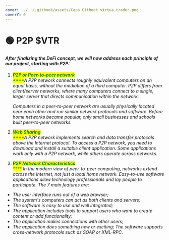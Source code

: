 ```yaml
---
cover: ../../.gitbook/assets/Capa Gitbook virtua trader.png
coverY: 0
---
```


# 🟢 P2P $VTR

#### _After finalizing the DeFi concept, we will now address each principle of our project, starting with P2P:_

1.  _<mark style="color:green;">**P2P or Peer-to-peer network**</mark>_\
    _<mark style="color:green;">****</mark>A P2P network connects roughly equivalent computers on an equal basis, without the mediation of a third computer. P2P differs from client/server networks, where many computers connect to a single, larger server that directs communication within the network._

    _Computers in a peer-to-peer network are usually physically located near each other and run similar network protocols and software. Before home networks became popular, only small businesses and schools built peer-to-peer networks._
2. _<mark style="color:green;">**Web Sharing**</mark>_\
   _<mark style="color:green;">****</mark>A P2P network implements search and data transfer protocols above the Internet protocol. To access a P2P network, you need to download and install a suitable client application. Some applications work only with a P2P network, while others operate across networks._
3. _<mark style="color:green;">**P2P Network Characteristics**</mark>_\
   _<mark style="color:green;">****</mark> In the modern view of peer-to-peer computing, networks extend across the Internet, not just a local home network. Easy-to-use software applications allow technology professionals and lay people to participate. The 7 main features are:_

* _The user interface runs out of a web browser;_&#x20;
* _The system's computers can act as both clients and servers;_&#x20;
* _The software is easy to use and well integrated;_&#x20;
* _The application includes tools to support users who want to create content or add functionality;_&#x20;
* _The application makes connections with other users;_&#x20;
* _The application does something new or exciting; The software supports cross-network protocols such as SOAP or XML-RPC._
